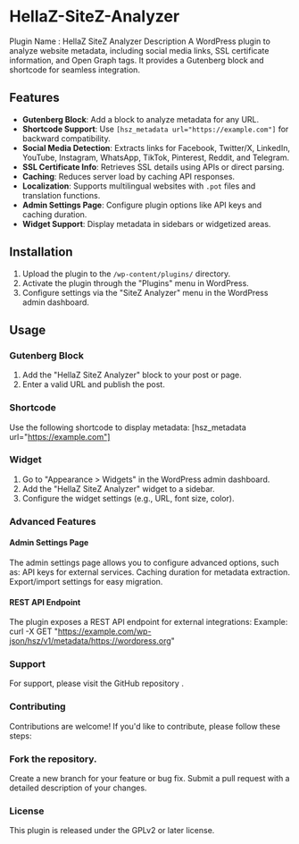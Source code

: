 # HellaZ-SiteZ-Analyzer

Plugin Name : HellaZ SiteZ Analyzer
Description
A WordPress plugin to analyze website metadata, including social media links, SSL certificate information, and Open Graph tags. It provides a Gutenberg block and shortcode for seamless integration.

## Features

- **Gutenberg Block**: Add a block to analyze metadata for any URL.
- **Shortcode Support**: Use `[hsz_metadata url="https://example.com"]` for backward compatibility.
- **Social Media Detection**: Extracts links for Facebook, Twitter/X, LinkedIn, YouTube, Instagram, WhatsApp, TikTok, Pinterest, Reddit, and Telegram.
- **SSL Certificate Info**: Retrieves SSL details using APIs or direct parsing.
- **Caching**: Reduces server load by caching API responses.
- **Localization**: Supports multilingual websites with `.pot` files and translation functions.
- **Admin Settings Page**: Configure plugin options like API keys and caching duration.
- **Widget Support**: Display metadata in sidebars or widgetized areas.

## Installation

1. Upload the plugin to the `/wp-content/plugins/` directory.
2. Activate the plugin through the "Plugins" menu in WordPress.
3. Configure settings via the "SiteZ Analyzer" menu in the WordPress admin dashboard.

## Usage

### Gutenberg Block
1. Add the "HellaZ SiteZ Analyzer" block to your post or page.
2. Enter a valid URL and publish the post.

### Shortcode
Use the following shortcode to display metadata:
[hsz_metadata url="https://example.com"]

### Widget
1. Go to "Appearance > Widgets" in the WordPress admin dashboard.
2. Add the "HellaZ SiteZ Analyzer" widget to a sidebar.
3. Configure the widget settings (e.g., URL, font size, color).

### Advanced Features
#### Admin Settings Page
The admin settings page allows you to configure advanced options, such as:
API keys for external services.
Caching duration for metadata extraction.
Export/import settings for easy migration.

#### REST API Endpoint
The plugin exposes a REST API endpoint for external integrations:
Example:
curl -X GET "https://example.com/wp-json/hsz/v1/metadata/https://wordpress.org"

### Support
For support, please visit the GitHub repository .

### Contributing
Contributions are welcome! If you'd like to contribute, please follow these steps:

### Fork the repository.
Create a new branch for your feature or bug fix.
Submit a pull request with a detailed description of your changes.

### License
This plugin is released under the GPLv2 or later license.

